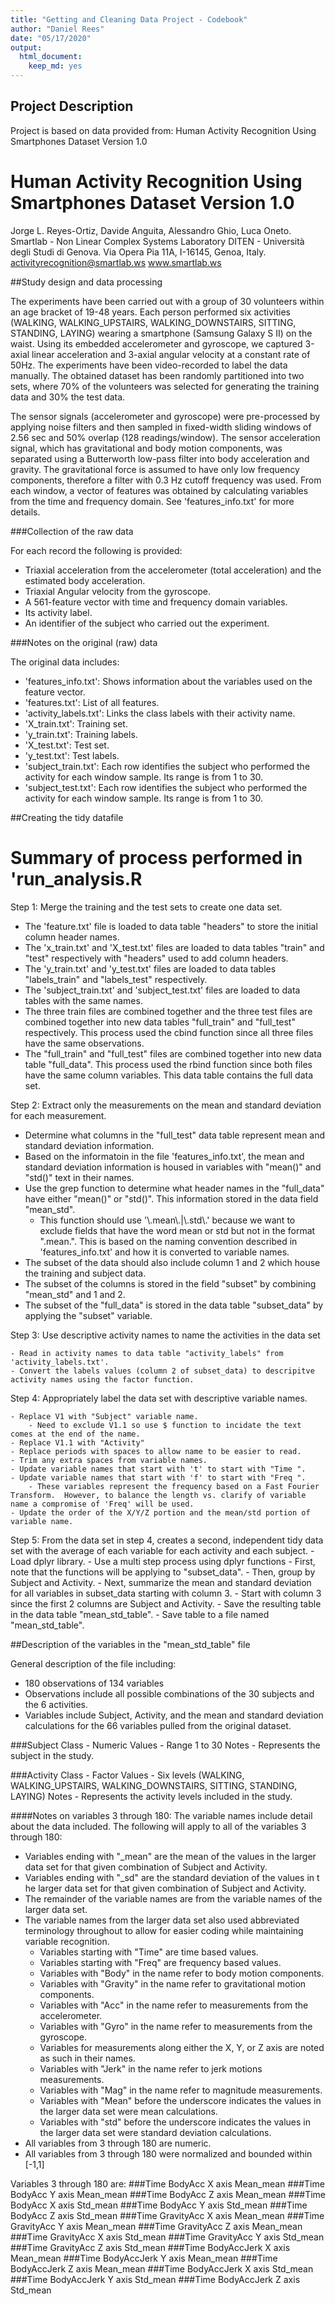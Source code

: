 ```yaml
---
title: "Getting and Cleaning Data Project - Codebook"
author: "Daniel Rees"
date: "05/17/2020"
output:
  html_document:
    keep_md: yes
---
```


## Project Description

Project is based on data provided from: Human Activity Recognition Using Smartphones Dataset Version 1.0

Human Activity Recognition Using Smartphones Dataset
Version 1.0
==================================================================
Jorge L. Reyes-Ortiz, Davide Anguita, Alessandro Ghio, Luca Oneto.
Smartlab - Non Linear Complex Systems Laboratory
DITEN - Università degli Studi di Genova.
Via Opera Pia 11A, I-16145, Genoa, Italy.
activityrecognition@smartlab.ws
www.smartlab.ws


##Study design and data processing

The experiments have been carried out with a group of 30 volunteers within an age bracket of 19-48 years. Each person performed six activities (WALKING, WALKING_UPSTAIRS, WALKING_DOWNSTAIRS, SITTING, STANDING, LAYING) wearing a smartphone (Samsung Galaxy S II) on the waist. Using its embedded accelerometer and gyroscope, we captured 3-axial linear acceleration and 3-axial angular velocity at a constant rate of 50Hz. The experiments have been video-recorded to label the data manually. The obtained dataset has been randomly partitioned into two sets, where 70% of the volunteers was selected for generating the training data and 30% the test data. 

The sensor signals (accelerometer and gyroscope) were pre-processed by applying noise filters and then sampled in fixed-width sliding windows of 2.56 sec and 50% overlap (128 readings/window). The sensor acceleration signal, which has gravitational and body motion components, was separated using a Butterworth low-pass filter into body acceleration and gravity. The gravitational force is assumed to have only low frequency components, therefore a filter with 0.3 Hz cutoff frequency was used. From each window, a vector of features was obtained by calculating variables from the time and frequency domain. See 'features_info.txt' for more details. 

###Collection of the raw data

For each record the following is provided:

- Triaxial acceleration from the accelerometer (total acceleration) and the estimated body acceleration.
- Triaxial Angular velocity from the gyroscope. 
- A 561-feature vector with time and frequency domain variables. 
- Its activity label. 
- An identifier of the subject who carried out the experiment.


###Notes on the original (raw) data 

The original data includes:
- 'features_info.txt': Shows information about the variables used on the feature vector.
- 'features.txt': List of all features.
- 'activity_labels.txt': Links the class labels with their activity name.
- 'X_train.txt': Training set.
- 'y_train.txt': Training labels.
- 'X_test.txt': Test set.
- 'y_test.txt': Test labels.
- 'subject_train.txt': Each row identifies the subject who performed the activity for each window sample. Its range is from 1 to 30.
- 'subject_test.txt': Each row identifies the subject who performed the activity for each window sample. Its range is from 1 to 30. 

##Creating the tidy datafile

Summary of process performed in 'run_analysis.R
==================================================
Step 1: Merge the training and the test sets to create one data set.

  - The 'feature.txt' file is loaded to data table "headers" to store the initial column header names.
  - The 'x_train.txt' and 'X_test.txt' files are loaded to data tables "train" and "test" respectively with "headers" used to add column headers.
  - The 'y_train.txt' and 'y_test.txt' files are loaded to data tables "labels_train" and "labels_test" respectively.
  - The 'subject_train.txt' and 'subject_test.txt' files are loaded to data tables with the same names.
  - The three train files are combined together and the three test files are combined together into new data tables "full_train" and "full_test" respectively.  This process used the cbind function since all three files have the same observations.
  - The "full_train" and "full_test" files are combined together into new data table "full_data".  This process used the rbind function since both files have the same column variables.  This data table contains the full data set.


Step 2: Extract only the measurements on the mean and standard deviation for each measurement.

  - Determine what columns in the "full_test" data table represent mean and standard deviation information.
  - Based on the informatoin in the file 'features_info.txt', the mean and standard deviation information is housed in variables with "mean()" and "std()" text in their names.
  - Use the grep function to determine what header names in the "full_data" have either "mean()" or "std()". This information stored in the data field "mean_std".
      - This function should use '\\.mean\\.|\\.std\\.' because we want to exclude fields that have the word mean or std but not in the format ".mean.".  This is based on the naming convention described in 'features_info.txt' and how it is converted to variable names.
  - The subset of the data should also include column 1 and 2 which house the training and subject data.
  - The subset of the columns is stored in the field "subset" by combining "mean_std" and 1 and 2.
  - The subset of the "full_data" is stored in the data table "subset_data" by applying the "subset" variable.
  
  
  Step 3: Use descriptive activity names to name the activities in the data set
  
    - Read in activity names to data table "activity_labels" from 'activity_labels.txt'.
    - Convert the labels values (column 2 of subset_data) to descripitve activity names using the factor function.
    
    
  Step 4: Appropriately label the data set with descriptive variable names.
  
    - Replace V1 with "Subject" variable name.
        - Need to exclude V1.1 so use $ function to incidate the text comes at the end of the name.
    - Replace V1.1 with "Activity"
    - Replace periods with spaces to allow name to be easier to read.
    - Trim any extra spaces from variable names.
    - Update variable names that start with 't' to start with "Time ". 
    - Update variable names that start with 'f' to start with "Freq ". 
        - These variables represent the frequency based on a Fast Fourier Transform.  However, to balance the length vs. clarify of variable name a compromise of 'Freq' will be used.
    - Update the order of the X/Y/Z portion and the mean/std portion of variable name.
  

  Step 5: From the data set in step 4, creates a second, independent tidy data set with the average of each variable for each activity and each subject.
    - Load dplyr library.
    - Use a multi step process using dplyr functions
        - First, note that the functions will be applying to "subset_data".
        - Then, group by Subject and Activity.
        - Next, summarize the mean and standard deviation for all variables in subset_data starting with column 3.
            - Start with column 3 since the first 2 columns are Subject and Activity.
    - Save the resulting table in the data table "mean_std_table".
    - Save table to a file named "mean_std_table".

##Description of the variables in the "mean_std_table" file

General description of the file including:
 - 180 observations of 134 variables
 - Observations include all possible combinations of the 30 subjects and the 6 activities.
 - Variables include Subject, Activity, and the mean and standard deviation calculations for the 66 variables pulled from the original dataset.

###Subject
Class - Numeric
Values - Range 1 to 30
Notes - Represents the subject in the study.

###Activity
Class - Factor
Values - Six levels (WALKING, WALKING_UPSTAIRS, WALKING_DOWNSTAIRS, SITTING, STANDING, LAYING)
Notes - Represents the activity levels included in the study.

####Notes on variables 3 through 180:
The variable names include detail about the data included.  The following will apply to all of the variables 3 through 180:
  - Variables ending with "\_mean" are the mean of the values in the larger data set for that given combination of Subject and Activity.
  - Variables ending with "\_sd" are the standard deviation of the values in t he larger data set for that given combination of Subject and Activity.
  - The remainder of the variable names are from the variable names of the larger data set.
  - The variable names from the larger data set also used abbreviated terminology throughout to allow for easier coding while maintaining variable recognition.
      - Variables starting with "Time" are time based values.
      - Variables starting with "Freq" are frequency based values.
      - Variables with "Body" in the name refer to body motion components.
      - Variables with "Gravity" in the name refer to gravitational motion components.
      - Variables with "Acc" in the name refer to measurements from the accelerometer.
      - Variables with "Gyro" in the name refer to measurements from the gyroscope.
      - Variables for measurements along either the X, Y, or Z axis are noted as such in their names.
      - Variables with "Jerk" in the name refer to jerk motions measurements.
      - Variables with "Mag" in the name refer to magnitude measurements.
      - Variables with "Mean" before the underscore indicates the values in the larger data set were mean calculations.
      - Variables with "std" before the underscore indicates the values in the larger data set were standard deviation calculations.
  - All variables from 3 through 180 are numeric.
  - All variables from 3 through 180 were normalized and bounded within [-1,1]

Variables 3 through 180 are:
###Time BodyAcc X axis Mean_mean
###Time BodyAcc Y axis Mean_mean
###Time BodyAcc Z axis Mean_mean
###Time BodyAcc X axis Std_mean
###Time BodyAcc Y axis Std_mean
###Time BodyAcc Z axis Std_mean
###Time GravityAcc X axis Mean_mean
###Time GravityAcc Y axis Mean_mean
###Time GravityAcc Z axis Mean_mean
###Time GravityAcc X axis Std_mean
###Time GravityAcc Y axis Std_mean
###Time GravityAcc Z axis Std_mean
###Time BodyAccJerk X axis Mean_mean
###Time BodyAccJerk Y axis Mean_mean
###Time BodyAccJerk Z axis Mean_mean
###Time BodyAccJerk X axis Std_mean
###Time BodyAccJerk Y axis Std_mean
###Time BodyAccJerk Z axis Std_mean

